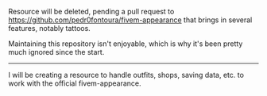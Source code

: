 Resource will be deleted, pending a pull request to https://github.com/pedr0fontoura/fivem-appearance that brings in several features, notably tattoos.

Maintaining this repository isn't enjoyable, which is why it's been pretty much ignored since the start.

---

I will be creating a resource to handle outfits, shops, saving data, etc. to work with the official fivem-appearance.
